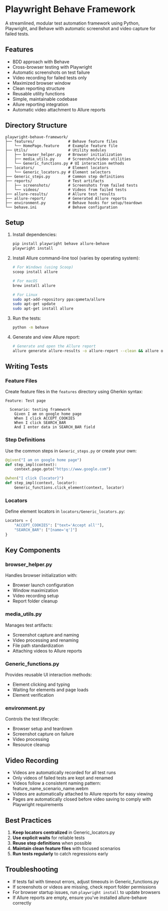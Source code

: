 # Playwright Behave Framework

A streamlined, modular test automation framework using Python, Playwright, and Behave with automatic screenshot and video capture for failed tests.

## Features

- BDD approach with Behave
- Cross-browser testing with Playwright
- Automatic screenshots on test failure
- Video recording for failed tests only
- Maximized browser window
- Clean reporting structure
- Reusable utility functions
- Simple, maintainable codebase
- Allure reporting integration
- Automatic video attachment to Allure reports

## Directory Structure

```
playwright-behave-framework/
├── features/               # Behave feature files
│   └── HomePage.feature    # Example feature file
├── Utils/                  # Utility modules
│   ├── browser_helper.py   # Browser initialization
│   ├── media_utils.py      # Screenshot/video utilities
│   └── Generic_functions.py # UI interaction methods
├── locators/               # Element locators
│   └── Generic_locators.py # Element selectors
├── Generic_steps.py        # Common step definitions
├── reports/                # Test artifacts
│   ├── screenshots/        # Screenshots from failed tests
│   └── videos/             # Videos from failed tests
├── allure-results/         # Allure test results
├── allure-report/          # Generated Allure reports
├── environment.py          # Behave hooks for setup/teardown
└── behave.ini              # Behave configuration
```

## Setup

1. Install dependencies:
   ```bash
   pip install playwright behave allure-behave
   playwright install
   ```

2. Install Allure command-line tool (varies by operating system):
   ```bash
   # For Windows (using Scoop)
   scoop install allure

   # For macOS
   brew install allure

   # For Linux
   sudo apt-add-repository ppa:qameta/allure
   sudo apt-get update
   sudo apt-get install allure
   ```

3. Run the tests:
   ```bash
   python -m behave
   ```

4. Generate and view Allure report:
   ```bash
   # Generate and open the Allure report
   allure generate allure-results -o allure-report --clean && allure open allure-report
   ```

## Writing Tests

### Feature Files

Create feature files in the `features` directory using Gherkin syntax:

```gherkin
Feature: Test page

  Scenario: testing framework
    Given I am on google home page
    When I click ACCEPT_COOKIES
    When I click SEARCH_BAR
    And I enter data in SEARCH_BAR field
```

### Step Definitions

Use the common steps in `Generic_steps.py` or create your own:

```python
@given("I am on google home page")
def step_impl(context):
    context.page.goto("https://www.google.com")

@when("I click {locator}")
def step_impl(context, locator):
    Generic_functions.click_element(context, locator)
```

### Locators

Define element locators in `locators/Generic_locators.py`:

```python
Locators = {
    "ACCEPT_COOKIES": ["text='Accept all'"],
    "SEARCH_BAR": ["[name='q']"]
}
```

## Key Components

### browser_helper.py

Handles browser initialization with:
- Browser launch configuration
- Window maximization
- Video recording setup
- Report folder cleanup

### media_utils.py

Manages test artifacts:
- Screenshot capture and naming
- Video processing and renaming
- File path standardization
- Attaching videos to Allure reports

### Generic_functions.py

Provides reusable UI interaction methods:
- Element clicking and typing
- Waiting for elements and page loads
- Element verification

### environment.py

Controls the test lifecycle:
- Browser setup and teardown
- Screenshot capture on failure
- Video processing
- Resource cleanup

## Video Recording

- Videos are automatically recorded for all test runs
- Only videos of failed tests are kept and renamed
- Videos follow a consistent naming pattern: feature_name_scenario_name.webm
- Videos are automatically attached to Allure reports for easy viewing
- Pages are automatically closed before video saving to comply with Playwright requirements

## Best Practices

1. **Keep locators centralized** in Generic_locators.py
2. **Use explicit waits** for reliable tests
3. **Reuse step definitions** when possible
4. **Maintain clean feature files** with focused scenarios
5. **Run tests regularly** to catch regressions early

## Troubleshooting

- If tests fail with timeout errors, adjust timeouts in Generic_functions.py
- If screenshots or videos are missing, check report folder permissions
- For browser startup issues, run `playwright install` to update browsers
- If Allure reports are empty, ensure you've installed allure-behave correctly
